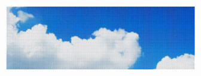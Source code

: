![banner](https://raw.githubusercontent.com/Abdubor1y/Abdubor1y/d016079c79a8dba3824bbe00592914f80d8ae92a/github.png)
